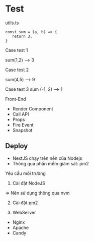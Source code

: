 # Test

utils.ts

```
const sum = (a, b) => {
   return 3;
}
```

Case test 1

sum(1,2) --> 3

Case test 2

sum(4,5) --> 9

Case test 3
sum (-1, 2) --> 1

Front-End

- Render Component
- Call API
- Props
- Fire Event
- Snapshot

## Deploy

- NextJS chạy trên nền của Nodejs
- Thông qua phần mềm giám sát: pm2

Yêu cầu môi trường

1. Cài đặt NodeJS

=> Nên sử dụng thông qua nvm

2. Cài đặt pm2

3. WebServer

- Nginx
- Apache
- Candy
